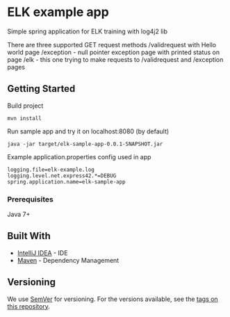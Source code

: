 # ELK example app

Simple spring application for ELK training with log4j2 lib

There are three supported GET request methods
/validrequest with Hello world page
/exception - null pointer exception page with printed status on page
/elk - this one trying to make requests to /validrequest and /exception pages

## Getting Started

Build project

```mvn install```

Run sample app and try it on localhost:8080 (by default)

```java -jar target/elk-sample-app-0.0.1-SNAPSHOT.jar```

Example application.properties config used in app
```
logging.file=elk-example.log
logging.level.net.express42.*=DEBUG
spring.application.name=elk-sample-app
```

### Prerequisites

Java 7+ 

## Built With
* [IntelliJ IDEA](https://www.jetbrains.com/idea/) - IDE
* [Maven](https://maven.apache.org/) - Dependency Management

## Versioning

We use [SemVer](http://semver.org/) for versioning. For the versions available, see the [tags on this repository](https://github.com/your/project/tags). 